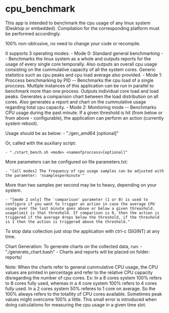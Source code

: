 # cpu_benchmark

This app is intended to benchmark the cpu usage of any linux system (Desktop or embedded). Compilation for the corresponding platform must be performed accordingly.

100% non-obtrusive, no need to change your code or recompile. 

It supports 3 operating modes:
	- Mode 0: Standard general benchmarking -- Benchmarks the linux system as a whole and outputs reports for the usage of every single core temporally. Also outputs an overall cpu usage consisting on the cummulative capacity of all the system cores. Generic statistics such as cpu peaks and cpu load average also provided.
	- Mode 1: Proccess benchmarking by PID -- Benchmarks the cpu load of a single proccess. Multiple instances of this application can be run in parallel to benchmark more than one process. Outputs individual core load and load peaks. Generates a comparison chart between the load distribution on all cores. Also generates a report and chart on the cummulative usage regarding total cpu capacity.
	- Mode 2: Monitoring mode -- Benchmarks CPU usage during the past minute. If a given threshold is hit (from below or from above - configurable), the application can perform an action (currently system reboot).


Usage should be as below:
	- "./gen_amd64 <mode> <pid>[optional]"

Or, called with the auxiliary script:

	- "./start_bench.sh <mode> <nameofproccess>[optional]"

More parameters can be configured on file parameters.txt:

	- "[all modes] The frequency of cpu usage samples can be adjusted with the parameter: 'nsamplesperminute'"
More than two samples per second may be to heavy, depending on your system.
	
	- "[mode 2 only] The 'comparison' parameter (1 or 0) is used to configure if you want to trigger an action in case the average CPU usage over the last minute goes above or below a given threashold. usagelimit is that threshold. If comparison is 0, then the action is triggered if the average drops below the threshold, if the threshold is 1 then the action is triggered above the threshold."

To stop data collection just stop the application with ctrl-c (SIGINT) at any time.

Chart Generation:
	To generate charts on the collected data, run:
	- "./generate_chart.bash"
	- Charts and reports will be placed on folder: reports/


Note: When the charts refer to general cummulative CPU usage, the CPU values are printed in percentage and refer to the relative CPU capacity disregarding the number of cpu cores. Ex: In a 8 cores system 100% refers to 8 cores fully used, whereas in a 4 core system 100% refers to 4 cores fully used. In a 2 cores system 50% referes to 1 core on average. So the 100% always refers to the totallity of CPU cores available.
Sometimes peak values might overcome 100% a little. This small error is introduced when doing calculations for measuring the cpu usage in a given time slot.

